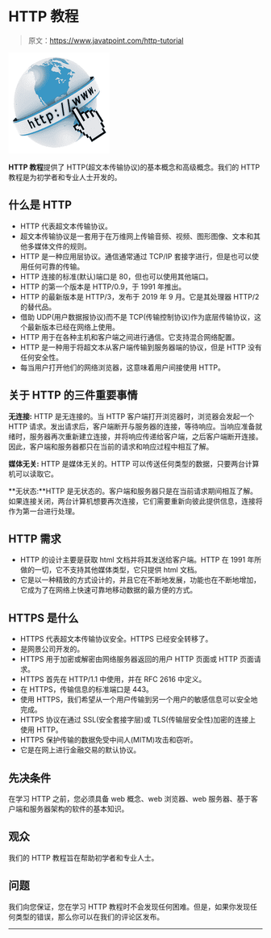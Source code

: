 # HTTP 教程

> 原文：<https://www.javatpoint.com/http-tutorial>

![HTTP Introduction](img/1ca7b6cc83cca8325aec6b94838bba55.png)

**HTTP 教程**提供了 HTTP(超文本传输协议)的基本概念和高级概念。我们的 HTTP 教程是为初学者和专业人士开发的。

## 什么是 HTTP

*   HTTP 代表超文本传输协议。
*   超文本传输协议是一套用于在万维网上传输音频、视频、图形图像、文本和其他多媒体文件的规则。
*   HTTP 是一种应用层协议。通信通常通过 TCP/IP 套接字进行，但是也可以使用任何可靠的传输。
*   HTTP 连接的标准(默认)端口是 80，但也可以使用其他端口。
*   HTTP 的第一个版本是 HTTP/0.9，于 1991 年推出。
*   HTTP 的最新版本是 HTTP/3，发布于 2019 年 9 月。它是其处理器 HTTP/2 的替代品。
*   借助 UDP(用户数据报协议)而不是 TCP(传输控制协议)作为底层传输协议，这个最新版本已经在网络上使用。
*   HTTP 用于在各种主机和客户端之间进行通信。它支持混合网络配置。
*   HTTP 是一种用于将超文本从客户端传输到服务器端的协议，但是 HTTP 没有任何安全性。
*   每当用户打开他们的网络浏览器，这意味着用户间接使用 HTTP。

## 关于 HTTP 的三件重要事情

**无连接:** HTTP 是无连接的。当 HTTP 客户端打开浏览器时，浏览器会发起一个 HTTP 请求。发出请求后，客户端断开与服务器的连接，等待响应。当响应准备就绪时，服务器再次重新建立连接，并将响应传递给客户端，之后客户端断开连接。因此，客户端和服务器都只在当前的请求和响应过程中相互了解。

**媒体无关:** HTTP 是媒体无关的。HTTP 可以传送任何类型的数据，只要两台计算机可以读取它。

**无状态:**HTTP 是无状态的。客户端和服务器只是在当前请求期间相互了解。如果连接关闭，两台计算机想要再次连接，它们需要重新向彼此提供信息，连接将作为第一台进行处理。

## HTTP 需求

*   HTTP 的设计主要是获取 html 文档并将其发送给客户端。HTTP 在 1991 年所做的一切，它不支持其他媒体类型，它只提供 html 文档。
*   它是以一种精致的方式设计的，并且它在不断地发展，功能也在不断地增加，它成为了在网络上快速可靠地移动数据的最方便的方式。

## HTTPS 是什么

*   HTTPS 代表超文本传输协议安全。HTTPS 已经安全转移了。
*   是网景公司开发的。
*   HTTPS 用于加密或解密由网络服务器返回的用户 HTTP 页面或 HTTP 页面请求。
*   HTTPS 首先在 HTTP/1.1 中使用，并在 RFC 2616 中定义。
*   在 HTTPS，传输信息的标准端口是 443。
*   使用 HTTPS，我们希望从一个用户传输到另一个用户的敏感信息可以安全地完成。
*   HTTPS 协议在通过 SSL(安全套接字层)或 TLS(传输层安全性)加密的连接上使用 HTTP。
*   HTTPS 保护传输的数据免受中间人(MITM)攻击和窃听。
*   它是在网上进行金融交易的默认协议。

## 先决条件

在学习 HTTP 之前，您必须具备 web 概念、web 浏览器、web 服务器、基于客户端和服务器架构的软件的基本知识。

## 观众

我们的 HTTP 教程旨在帮助初学者和专业人士。

## 问题

我们向您保证，您在学习 HTTP 教程时不会发现任何困难。但是，如果你发现任何类型的错误，那么你可以在我们的评论区发布。

* * *